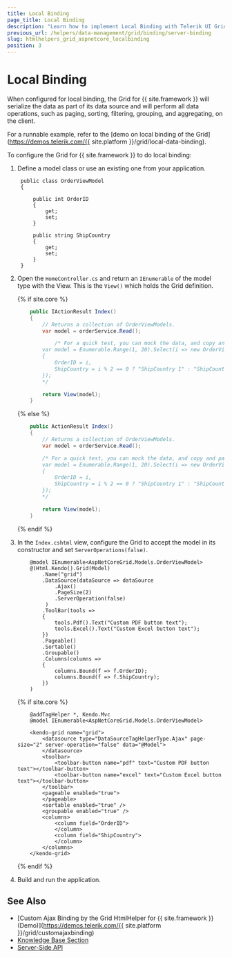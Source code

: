 ```yaml
---
title: Local Binding
page_title: Local Binding
description: "Learn how to implement Local Binding with Telerik UI Grid component for {{ site.framework }}."
previous_url: /helpers/data-management/grid/binding/server-binding
slug: htmlhelpers_grid_aspnetcore_localbinding
position: 3
---
```


# Local Binding

When configured for local binding, the Grid for {{ site.framework }} will serialize the data as part of its data source and will perform all data operations, such as paging, sorting, filtering, grouping, and aggregating, on the client.

For a runnable example, refer to the [demo on local binding of the Grid](https://demos.telerik.com/{{ site.platform }}/grid/local-data-binding).  

To configure the Grid for {{ site.framework }} to do local binding:

1. Define a model class or use an existing one from your application.

        public class OrderViewModel
        {

            public int OrderID
            {
                get;
                set;
            }

            public string ShipCountry
            {
                get;
                set;
            }
        }

1. Open the `HomeController.cs` and return an `IEnumerable` of the model type with the View. This is the `View()` which holds the Grid definition.

    {% if site.core %}
    ```HomeController.cs      
        public IActionResult Index()
        {
            // Returns a collection of OrderViewModels.
            var model = orderService.Read();

                /* For a quick test, you can mock the data, and copy and paste this snippet.
            var model = Enumerable.Range(1, 20).Select(i => new OrderViewModel
            {
                OrderID = i,
                ShipCountry = i % 2 == 0 ? "ShipCountry 1" : "ShipCountry 2"
            });
            */

            return View(model);
        }
    ```
    {% else %}
    ```HomeController.cs  
        public ActionResult Index()
        {
            // Returns a collection of OrderViewModels.
            var model = orderService.Read();

            /* For a quick test, you can mock the data, and copy and paste this snippet.
            var model = Enumerable.Range(1, 20).Select(i => new OrderViewModel
            {
                OrderID = i,
                ShipCountry = i % 2 == 0 ? "ShipCountry 1" : "ShipCountry 2"
            });
            */

            return View(model);
        }  
    ```
    {% endif %}

1. In the `Index.cshtml` view, configure the Grid to accept the model in its constructor and set `ServerOperations(false)`.

    ```HtmlHelper
        @model IEnumerable<AspNetCoreGrid.Models.OrderViewModel>
        @(Html.Kendo().Grid(Model)
            .Name("grid")
            .DataSource(dataSource => dataSource
                .Ajax()
                .PageSize(2)
                .ServerOperation(false)
             )
            .ToolBar(tools =>
            {
                tools.Pdf().Text("Custom PDF button text");
                tools.Excel().Text("Custom Excel button text");
            })
            .Pageable()
            .Sortable()
            .Groupable()
            .Columns(columns =>
            {
                columns.Bound(f => f.OrderID);
                columns.Bound(f => f.ShipCountry);
            })
        )
    ```
    {% if site.core %}
    ```TagHelper
        @addTagHelper *, Kendo.Mvc
        @model IEnumerable<AspNetCoreGrid.Models.OrderViewModel>

        <kendo-grid name="grid">
            <datasource type="DataSourceTagHelperType.Ajax" page-size="2" server-operation="false" data="@Model">
            </datasource>
            <toolbar>
                <toolbar-button name="pdf" text="Custom PDF button text"></toolbar-button>
                <toolbar-button name="excel" text="Custom Excel button text"></toolbar-button>
            </toolbar>
            <pageable enabled="true">
            </pageable>
            <sortable enabled="true" />
            <groupable enabled="true" />
            <columns>
                <column field="OrderID">
                </column>
                <column field="ShipCountry">
                </column>
            </columns>
        </kendo-grid>
    ```
    {% endif %}
    
1. Build and run the application.

## See Also

* [Custom Ajax Binding by the Grid HtmlHelper for {{ site.framework }} (Demo)](https://demos.telerik.com/{{ site.platform }}/grid/customajaxbinding)
* [Knowledge Base Section](/knowledge-base)
* [Server-Side API](/api/grid)